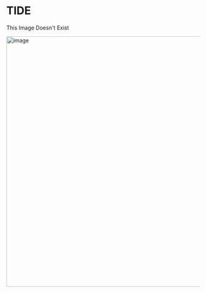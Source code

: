 # TIDE
This Image Doesn't Exist

<img width="652" alt="image" src="https://user-images.githubusercontent.com/6180201/166865725-c1b983ce-9913-4034-a79b-601fee2c5e4e.png">
